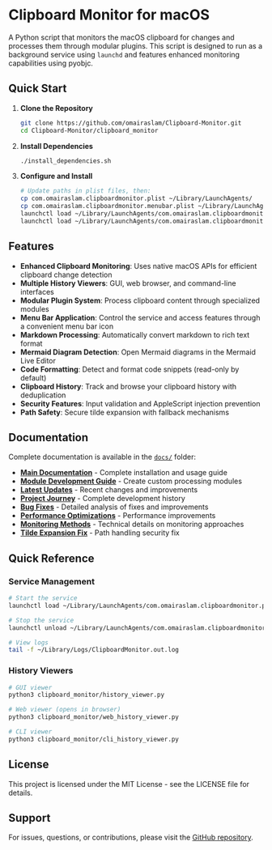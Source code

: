 # Clipboard Monitor for macOS

A Python script that monitors the macOS clipboard for changes and processes them through modular plugins. This script is designed to run as a background service using `launchd` and features enhanced monitoring capabilities using pyobjc.

## Quick Start

1. **Clone the Repository**
   ```bash
   git clone https://github.com/omairaslam/Clipboard-Monitor.git
   cd Clipboard-Monitor/clipboard_monitor
   ```

2. **Install Dependencies**
   ```bash
   ./install_dependencies.sh
   ```

3. **Configure and Install**
   ```bash
   # Update paths in plist files, then:
   cp com.omairaslam.clipboardmonitor.plist ~/Library/LaunchAgents/
   cp com.omairaslam.clipboardmonitor.menubar.plist ~/Library/LaunchAgents/
   launchctl load ~/Library/LaunchAgents/com.omairaslam.clipboardmonitor.plist
   launchctl load ~/Library/LaunchAgents/com.omairaslam.clipboardmonitor.menubar.plist
   ```

## Features

- **Enhanced Clipboard Monitoring**: Uses native macOS APIs for efficient clipboard change detection
- **Multiple History Viewers**: GUI, web browser, and command-line interfaces
- **Modular Plugin System**: Process clipboard content through specialized modules
- **Menu Bar Application**: Control the service and access features through a convenient menu bar icon
- **Markdown Processing**: Automatically convert markdown to rich text format
- **Mermaid Diagram Detection**: Open Mermaid diagrams in the Mermaid Live Editor
- **Code Formatting**: Detect and format code snippets (read-only by default)
- **Clipboard History**: Track and browse your clipboard history with deduplication
- **Security Features**: Input validation and AppleScript injection prevention
- **Path Safety**: Secure tilde expansion with fallback mechanisms

## Documentation

Complete documentation is available in the [`docs/`](clipboard_monitor/docs/) folder:

- **[Main Documentation](clipboard_monitor/docs/readme.md)** - Complete installation and usage guide
- **[Module Development Guide](clipboard_monitor/docs/MODULE_DEVELOPMENT.md)** - Create custom processing modules
- **[Latest Updates](clipboard_monitor/docs/LATEST_UPDATES.md)** - Recent changes and improvements
- **[Project Journey](clipboard_monitor/docs/PROJECT_JOURNEY.md)** - Complete development history
- **[Bug Fixes](clipboard_monitor/docs/FIXES.md)** - Detailed analysis of fixes and improvements
- **[Performance Optimizations](clipboard_monitor/docs/PERFORMANCE_OPTIMIZATIONS.md)** - Performance improvements
- **[Monitoring Methods](clipboard_monitor/docs/MONITORING_METHODS.md)** - Technical details on monitoring approaches
- **[Tilde Expansion Fix](clipboard_monitor/docs/TILDE_EXPANSION_FIX.md)** - Path handling security fix

## Quick Reference

### Service Management
```bash
# Start the service
launchctl load ~/Library/LaunchAgents/com.omairaslam.clipboardmonitor.plist

# Stop the service
launchctl unload ~/Library/LaunchAgents/com.omairaslam.clipboardmonitor.plist

# View logs
tail -f ~/Library/Logs/ClipboardMonitor.out.log
```

### History Viewers
```bash
# GUI viewer
python3 clipboard_monitor/history_viewer.py

# Web viewer (opens in browser)
python3 clipboard_monitor/web_history_viewer.py

# CLI viewer
python3 clipboard_monitor/cli_history_viewer.py
```

## License

This project is licensed under the MIT License - see the LICENSE file for details.

## Support

For issues, questions, or contributions, please visit the [GitHub repository](https://github.com/omairaslam/Clipboard-Monitor).
